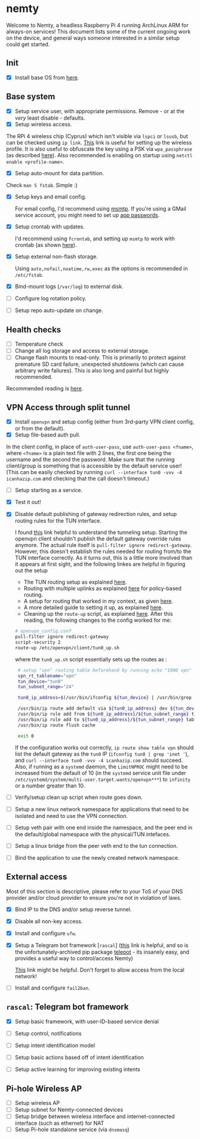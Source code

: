 # nemty
Welcome to Nemty, a headless Raspberry Pi 4 running ArchLinux ARM for always-on services! This document lists some of the current ongoing work on the device, and general ways someone interested in a similar setup could get started.

## Init

- [X] Install base OS from [here](https://archlinuxarm.org/platforms/armv6/raspberry-pi).

## Base system

- [X] Setup service user, with appropriate permissions. Remove - or at the _very_ least disable - defaults.
- [X] Setup wireless access.

The RPi 4 wireless chip (Cyprus) which isn't visible via `lspci` or `lsusb`, but can be checked using `ip link`. [This](https://raspberrypi.stackexchange.com/a/7992) link is useful for setting up the wireless profile. It is also useful to obfuscate the key using a PSK via `wpa_passphrase` (as described [here](https://wiki.archlinux.org/index.php/Netctl#Wireless)). Also recommended is enabling on startup using `netctl enable <profile-name>`.

- [X] Setup auto-mount for data partition.
 
 Check `man 5 fstab`. Simple :)
 
- [X] Setup keys and email config.

  For email config, I'd recommend using [msmtp](https://wiki.archlinux.org/index.php/Msmtp#Installing). If  you're using a GMail service account, you might need to set up [app passwords](https://support.google.com/accounts/answer/185833?hl=en).
- [X] Setup crontab with updates.

  I'd recommend using `fcrontab`, and setting up `msmtp` to work with crontab (as shown [here](https://websistent.com/msmtp-cron/)).
  
- [X] Setup external non-flash storage.

  Using `auto,nofail,noatime,rw,exec` as the options is recommended in `/etc/fstab`.
- [X] Bind-mount logs (`/var/log`) to external disk.
- [ ] Configure log rotation policy.
- [ ] Setup repo auto-update on change.

## Health checks
- [ ] Temperature check
- [ ] Change all log storage and access to external storage.
- [ ] Change flash mounts to read-only. This is primarily to protect against premature SD card failure, unexpected shutdowns (which can cause arbitrary write failures). This is also long and painful but highly recommended.

Recommended reading is [here](https://k3a.me/how-to-make-raspberrypi-truly-read-only-reliable-and-trouble-free/).

## VPN Access through split tunnel

- [X] Install `openvpn` and setup config (either from 3rd-party VPN client config, or from the default).
- [X] Setup file-based auth pull.

In the client config, in place of `auth-user-pass`, use `auth-user-pass <fname>`, where `<fname>` is a plain text file with 2 lines, the first one being the username and the second the password. Make sure that the running client/group is something that is accessible by the default service user! (This can be easily checked by running `curl --interface tun0 -vvv -4 icanhazip.com` and checking that the call doesn't timeout.)

- [ ] Setup starting as a service.
- [X] Test it out!
- [X] Disable default publishing of gateway redirection rules, and setup routing rules for the TUN interface.

  I found [this](https://superuser.com/questions/1292106/avoid-openvpn-client-to-act-as-default-gateway) link helpful to understand the tunneling setup. Starting the openvpn client shouldn't publish the default gateway override rules anymore. The actual rule itself is `pull-filter ignore redirect-gateway`. However, this doesn't establish the rules needed for routing from/to the TUN interface correctly. As it turns out, this is a little more involved than it appears at first sight, and the following linkes are helpful in figuring out the setup
    * The TUN routing setup as explained [here](https://community.openvpn.net/openvpn/wiki/BridgingAndRouting).
    * Routing with multiple uplinks as explained [here](https://lartc.org/howto/lartc.rpdb.multiple-links.html) for policy-based routing.
    * A setup for routing that worked in my context, as given [here](https://unix.stackexchange.com/a/373987).
    * A more detailed guide to setting it up, as explained [here](http://www.georgiecasey.com/2013/07/26/how-to-use-overplay-and-other-vpns-as-a-curl-proxy/).
    * Cleaning up the `route-up` script, as explained [here](https://forums.openvpn.net/viewtopic.php?t=25256).
  After this reading, the following changes to the config worked for me:
  ```bash
  # openvpn_config.conf
  pull-filter ignore redirect-gateway
  script-security 2
  route-up /etc/openvpn/client/tun0_up.sh
  ``` 
  where the `tun0_up.sh` script essentially sets up the routes as :
  ```bash
   # setup "vpn" routing table beforehand by running echo "1000 vpn" >> /etc/iproute2/rt_tables
   vpn_rt_tablename="vpn"
   tun_device="tun0"
   tun_subnet_range="24"

   tun0_ip_address=$(/usr/bin/ifconfig ${tun_device} | /usr/bin/grep 'inet ' | /usr/bin/awk -F' ' '{print $2}')

   /usr/bin/ip route add default via ${tun0_ip_address} dev ${tun_device} table ${vpn_rt_tablename}
   /usr/bin/ip rule add from ${tun0_ip_address}/${tun_subnet_range} table ${vpn_rt_tablename}
   /usr/bin/ip rule add to ${tun0_ip_address}/${tun_subnet_range} table ${vpn_rt_tablename}
   /usr/bin/ip route flush cache

   exit 0
   ```
  If the configuration works out correctly, `ip route show table vpn` should list the default gateway as the `tun0` IP (`ifconfig tun0 | grep 'inet '`), and `curl --interface tun0 -vvv -4 icanhazip.com` should succeed.
  Also, if running as a `systemd` daemon, the `LimitNPROC` might need to be increased from the default of 10 (in the `systemd` service unit file under `/etc/systemd/system/multi-user.target.wants/openvpn***`) to `infinity` or a number greater than 10.

- [ ] Verify/setup clean up script when route goes down.
- [ ] Setup a new linux network namespace for applications that need to be isolated and need to use the VPN connection.
- [ ] Setup veth pair with one end inside the namespace, and the peer end in the default/global namespace with the physical/TUN intefaces.
- [ ] Setup a linux bridge from the peer veth end to the tun connection.
- [ ] Bind the application to use the newly created network namespace.


## External access

Most of this section is descriptive, please refer to your ToS of your DNS provider and/or cloud provider to ensure you're not in violation of laws.

- [X] Bind IP to the DNS and/or setup reverse tunnel.
- [X] Disable all non-key access.
- [X] Install and configure `ufw`.
- [X] Setup a Telegram bot framework [`rascal`] ([this](https://core.telegram.org/bots/api) link is helpful, and so is the unfortunately-archived pip package [telepot](https://telepot.readthedocs.io/en/latest/) - its insanely easy, and provides a useful way to control/access Nemty)

  [This](https://www.raspberrypi.org/documentation/configuration/security.md) link might be helpful. Don't forget to allow access from the local network!
- [ ] Install and configure `fail2ban`.

## `rascal`: Telegram bot framework

- [X] Setup basic framework, with user-ID-based service denial
- [ ] Setup control, notifications

- [ ] Setup intent identification model
- [ ] Setup basic actions based off of intent identification
- [ ] Setup active learning for improving existing intents

## Pi-hole Wireless AP

- [ ] Setup wireless AP
- [ ] Setup subnet for Nemty-connected devices
- [ ] Setup bridge between wireless interface and internet-connected interface (such as ethernet) for NAT
- [ ] Setup Pi-hole standalone service (via `dnsmasq`)
